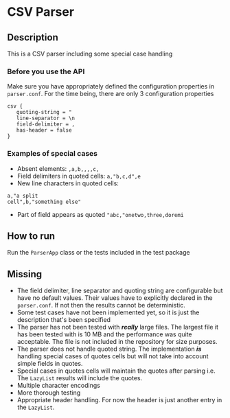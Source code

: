 # CSV Parser
## Description
This is a CSV parser including some special case handling
### Before you use the API
Make sure you have appropriately defined the configuration properties in `parser.conf`. For the time being, there are
only 3 configuration properties
```
csv {
   quoting-string = "
   line-separator = \n
   field-delimiter = ,
   has-header = false
}
```
### Examples of special cases
- Absent elements: `,a,b,,,,c,`
- Field delimiters in quoted cells: `a,"b,c,d",e`
- New line characters in quoted cells: 
```csv
a,"a split
cell",b,"something else"
```
- Part of field appears as quoted `"abc,"onetwo,three,doremi` 

## How to run
Run the `ParserApp` class or the tests included in the test package

## Missing
- The field delimiter, line separator and quoting string are configurable but have no default values.
Their values have to explicitly declared in the `parser.conf`. If not then the results cannot be deterministic. 
- Some test cases have not been implemented yet, so it is just the description that's been specified
- The parser has not been tested with ***really*** large files. The largest file it has been tested with is 10 MB 
and the performance was quite acceptable. The file is not included in the repository for size purposes.
- The parser does not handle quoted string. The implementation ***is*** handling special cases of quotes cells but will
 not take into account simple fields in quotes.
 - Special cases in quotes cells will maintain the quotes after parsing i.e. The `LazyList` results will include
 the quotes. 
- Multiple character encodings
- More thorough testing
- Appropriate header handling. For now the header is just another entry in the `LazyList`.